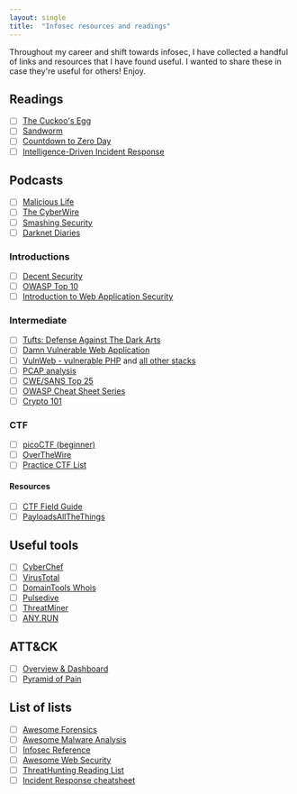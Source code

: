 ```yaml
---
layout: single
title:  "Infosec resources and readings"
---
```


Throughout my career and shift towards infosec, I have collected a handful of links and resources that I have found useful. I wanted to share these in case they're useful for others! Enjoy.

## Readings
- [ ] [The Cuckoo's Egg](https://amazon.com/CUCKOOS-EGG-Clifford-Stoll-ebook/dp/B0083DJXCM/)
- [ ] [Sandworm](https://amazon.com/Sandworm-Cyberwar-Kremlins-Dangerous-Hackers-ebook/dp/B07GD4MFW2)
- [ ] [Countdown to Zero Day](https://amazon.com/Countdown-Zero-Day-Stuxnet-Digital-ebook/dp/B00KEPLC08)
- [ ] [Intelligence-Driven Incident Response](https://amazon.com/Intelligence-Driven-Incident-Response-Outwitting-Adversary-dp-1491934948/dp/1491934948/)

## Podcasts

- [ ] [Malicious Life](https://malicious.life)
- [ ] [The CyberWire](https://thecyberwire.com)
- [ ] [Smashing Security](https://www.smashingsecurity.com)
- [ ] [Darknet Diaries](https://darknetdiaries.com/)

### Introductions
- [ ] [Decent Security](https://decentsecurity.com/)
- [ ] [OWASP Top 10](https://owasp.org/www-project-top-ten/)
- [ ] [Introduction to Web Application Security](https://www.slideshare.net/nragupathy/introduction-to-web-application-security-blackhoodie-us-2018)

### Intermediate

- [ ] [Tufts: Defense Against The Dark Arts](https://tuftsdev.github.io/DefenseAgainstTheDarkArts/)
- [ ] [Damn Vulnerable Web Application](https://github.com/ethicalhack3r/DVWA)
- [ ] [VulnWeb - vulnerable PHP](http://testphp.vulnweb.com/) and [all other stacks](http://www.vulnweb.com/)
- [ ] [PCAP analysis](https://www.malware-traffic-analysis.net/training-exercises.html)
- [ ] [CWE/SANS Top 25](http://cwe.mitre.org/top25/)
- [ ] [OWASP Cheat Sheet Series](https://github.com/OWASP/CheatSheetSeries/tree/master/cheatsheets)
- [ ] [Crypto 101](https://www.crypto101.io/Crypto101.pdf)

### CTF

- [ ] [picoCTF (beginner)](https://picoctf.com/)
- [ ] [OverTheWire](https://overthewire.org/wargames/)
- [ ] [Practice CTF List](https://captf.com/practice-ctf/)

#### Resources
- [ ] [CTF Field Guide](https://trailofbits.github.io/ctf/)
- [ ] [PayloadsAllTheThings](https://github.com/swisskyrepo/PayloadsAllTheThings)

## Useful tools

- [ ] [CyberChef](https://gchq.github.io/CyberChef/)
- [ ] [VirusTotal](https://virustotal.com)
- [ ] [DomainTools Whois](http://whois.domaintools.com/)
- [ ] [Pulsedive](https://pulsedive.com/)
- [ ] [ThreatMiner](https://www.threatminer.org/)
- [ ] [ANY.RUN](https://app.any.run/)

## ATT&CK

- [ ] [Overview & Dashboard](https://attack.mitre.org/)
- [ ] [Pyramid of Pain](http://detect-respond.blogspot.com/2013/03/the-pyramid-of-pain.html)

## List of lists

- [ ] [Awesome Forensics](https://github.com/cugu/awesome-forensics)
- [ ] [Awesome Malware Analysis](https://github.com/rshipp/awesome-malware-analysis)
- [ ] [Infosec Reference](https://github.com/rmusser01/Infosec_Reference)
- [ ] [Awesome Web Security](https://github.com/qazbnm456/awesome-web-security)
- [ ] [ThreatHunting Reading List](https://www.threathunting.net/reading-list)
- [ ] [Incident Response cheatsheet](https://github.com/certsocietegenerale/IRM/tree/master/EN)
